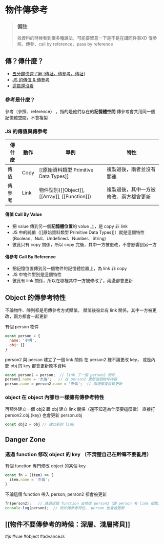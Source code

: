 # 物件傳參考
> ### 備註
> 找資料的時候看到很多種說法，可能要留意一下是不是在講同件事XD
> 傳參照、傳參、call by reference、pass by reference


## 傳？傳什麼？
- [五分鐘快速了解 [傳址，傳參考，傳址] ](https://ithelp.ithome.com.tw/articles/10198215)
- [JS 的傳值 & 傳參考](https://ithelp.ithome.com.tw/articles/10225762)
- [這篇還沒看](https://ithelp.ithome.com.tw/articles/10209104)

### 參考是什麼？
參考（參照、reference） ，指的是他們存在的**記憶體空間**
傳參考會共用同一個記憶體空間，不會複製

### JS 的傳值與傳參考
|傳什麼|動作|舉例|特性|
|-|-|-|-|
|傳值|Copy|[[原始資料類型 Primitive Data Types]]|複製過後，兩者並沒有關連|
|傳參考|Link|物件型別([[Object]], [[Array]], [[Function]])|複製過後，其中一方被修改，兩方都會更新|


#### 傳值 Call By Value
- 把 value 傳到另一個**記憶體位置**的 value 上，是 copy 非 link 
- JS 中的純值（[[原始資料類型 Primitive Data Types]]）就是這個特性(Boolean、Null、Undefined、Number、String)
- 彼此只有 copy 關係，所以 copy 完後，其中一方被更改，不會影響到另一方
#### 傳參考 Call By Reference
- 把記憶位置傳到另一個物件的記憶體位置上，為 link 非 copy
- JS 中物件型別是這個特性
- 彼此有 link 關係，所以在哪裡其中一方被修改了，兩邊都會更新


## Object 的傳參考特性
不論物件、陣列都是用傳參考方式賦值，
賦值後彼此有 link 關係，其中一方被更改，兩方都會一起更新

有個 person 物件
```js
const person = {
  name: '小明',
  obj: {}
}
```
person2 與 person 建立了一個 link 關係
在 person2 裡不論更改 key， 或是內部 obj 的 key 都會更新原本資料
```js
const person2 = person;  // link 了一個 person2 物件
person2.name = '杰倫';   // 在 person2 更新這個物件內容
person.name = person2.name = '杰倫';  // 兩邊都會自動更新
```
### object 在 object 內部也一樣擁有傳參考特性
再額外建立一個 obj2 跟 obj 建立 link 關係（還不知道為什麼要這麼做）
直接打 person2.obj.{key} 也會更新 person.obj
```js
const obj2 = obj // 建立新的 link
```

## Danger Zone
### 透過 function 修改 object 的 key （不清楚自己在幹嘛不要亂用）
有個 funciton 專門修改 object 的某個 key
```js
const fn = (item) => {
  item.name = '杰倫';
}
```
不論這個 function 帶入 person, person2 都會被更新
```js
fn(person2);   // 透過這個 function 去修改 person2（跟 person 有 link 相關）
console.log(person);  // 物件傳參考特性， person 也會被更新
```


## [[物件不要傳參考的時候：深層、淺層拷貝]]
#js #vue #object #advanceJs 